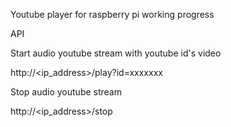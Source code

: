 Youtube player for raspberry pi working progress



API

Start audio youtube stream with youtube id's video

http://<ip_address>/play?id=xxxxxxx


Stop audio youtube stream

http://<ip_address>/stop

